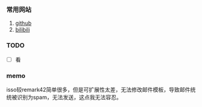 ### 常用网站

1. [github](//github.com)
2. [bilibili](//bilibili.com)

### TODO

- [ ] 看

### memo

isso较remark42简单很多，但是可扩展性太差，无法修改邮件模板，导致邮件统统被识别为spam，无法发送，这点我无法容忍。